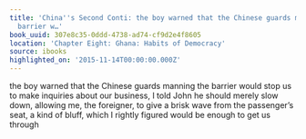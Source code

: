 ```yaml
---
title: 'China''s Second Conti: the boy warned that the Chinese guards manning the
  barrier w…'
book_uuid: 307e8c35-0ddd-4738-ad74-cf9d2e4f8605
location: 'Chapter Eight: Ghana: Habits of Democracy'
source: ibooks
highlighted_on: '2015-11-14T00:00:00.000Z'
---
```


the boy warned that the Chinese guards manning the barrier would stop us to make inquiries about our business, I told John he should merely slow down, allowing me, the foreigner, to give a brisk wave from the passenger’s seat, a kind of bluff, which I rightly figured would be enough to get us through